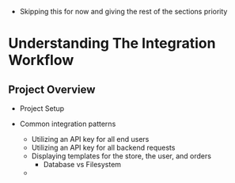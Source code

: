 - Skipping this for now and giving the rest of the sections priority

# Understanding The Integration Workflow
## Project Overview


- Project Setup

- Common integration patterns
    - Utilizing an API key for all end users
    - Utilizing an API key for all backend requests
    - Displaying templates for the store, the user, and orders
        - Database vs Filesystem
    -